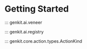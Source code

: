 # Getting Started

::: genkit.ai.veneer

::: genkit.ai.registry

::: genkit.core.action.types.ActionKind
